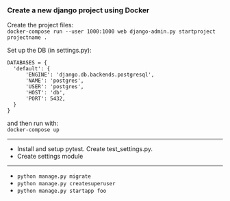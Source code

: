 ### Create a new django project using Docker

Create the project files:  
`docker-compose run --user 1000:1000 web django-admin.py startproject projectname .`

Set up the DB (in settings.py):  
```
DATABASES = {
  'default': {
      'ENGINE': 'django.db.backends.postgresql',
      'NAME': 'postgres',
      'USER': 'postgres',
      'HOST': 'db',
      'PORT': 5432,
  }
}
```

and then run with:  
`docker-compose up`


***  
- Install and setup pytest. Create test_settings.py.  
- Create settings module  

***
- `python manage.py migrate`  
- `python manage.py createsuperuser`
- `python manage.py startapp foo`
